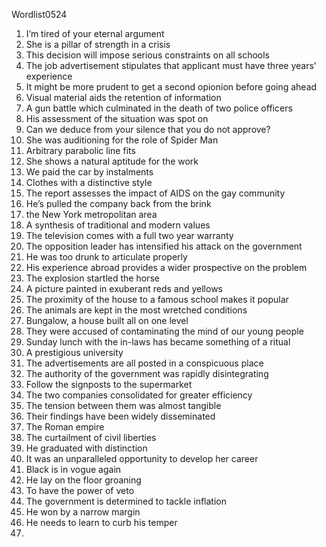 Wordlist0524
1. I’m tired of your eternal argument
2. She is a pillar of strength in a crisis
3. This decision will impose serious constraints on all schools
4. The job advertisement stipulates that applicant must have three years’ experience
5.  It might be more prudent to get a second opionion before going ahead
6. Visual material aids the retention of information 
7. A gun battle which culminated in the death of two police officers 
8. His assessment of the situation was spot on 
9. Can we deduce from your silence that you do not approve?
10. She was auditioning for the role of Spider Man
11. Arbitrary parabolic line fits
12. She shows a natural aptitude for the work
13. We paid the car by instalments
14. Clothes with a distinctive style
15. The report assesses the impact of AIDS  on the gay community 
16. He’s pulled the company back from the brink
17. the New York metropolitan area
18. A synthesis of traditional and modern values
19. The television comes with a full two year warranty
20. The opposition leader has intensified his attack on the government 
21. He was too drunk to articulate properly
22. His experience abroad provides a wider prospective on the problem
23. The explosion startled the horse
24. A picture painted in exuberant reds and yellows
25. The proximity of the house to a famous school makes it popular 
26. The animals are kept in the most wretched conditions
27. Bungalow, a house built all on one level
28. They were accused of contaminating the mind of our young people
29. Sunday lunch with the in-laws has became something of a ritual
30. A prestigious university
31. The advertisements are all posted in a conspicuous place
32. The authority of the government was rapidly disintegrating
33. Follow the signposts to the supermarket 
34. The two companies consolidated for greater efficiency
35. The tension between them was almost tangible
36. Their findings have been widely disseminated
37. The Roman empire
38. The curtailment of civil liberties
39. He graduated with distinction
40. It was an unparalleled opportunity to develop her career
41. Black is in vogue again
42. He lay on the floor groaning
43. To have the power of veto 
44. The government is determined to tackle inflation
45. He won by a narrow margin
46. He needs to learn to curb his temper
47. 